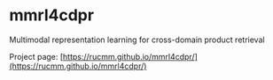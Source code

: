 # mmrl4cdpr
Multimodal representation learning for cross-domain product retrieval

Project page: [https://rucmm.github.io/mmrl4cdpr/](https://rucmm.github.io/mmrl4cdpr/)
